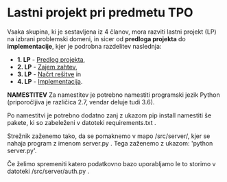 # Lastni projekt pri predmetu TPO

Vsaka skupina, ki je sestavljena iz 4 članov, mora razviti lastni projekt (LP) na izbrani problemski domeni, in sicer od **predloga projekta** do **implementacije**, kjer je podrobna razdelitev naslednja:

* **1. LP** - [Predlog projekta](docs/predlog-projekta),
* **2. LP** - [Zajem zahtev](docs/zajem-zahtev),
* **3. LP** - [Načrt rešitve](docs/nacrt) in
* **4. LP** - [Implementacija](src).


**NAMESTITEV**
Za namestitev je potrebno namestiti programski jezik Python (priporočljiva je različica 2.7, vendar deluje tudi 3.6).

Po namestitvi je potrebno dodatno zanj z ukazom pip install namestiti še pakete, ki so zabeleženi v datoteki requirements.txt .

Strežnik zaženemo tako, da se pomaknemo v mapo /src/server/, kjer se nahaja program z imenom server.py . Tega zaženemo z ukazom: 'python server.py'.

Če želimo spremeniti katero podatkovno bazo uporabljamo le to storimo v datoteki /src/server/auth.py .